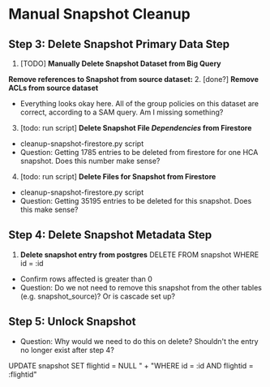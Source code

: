 # Manual Snapshot Cleanup

## Step 3: Delete Snapshot Primary Data Step

1. [TODO] **Manually Delete Snapshot Dataset from Big Query**

**Remove references to Snapshot from source dataset:**
2. [done?] **Remove ACLs from source dataset**
- Everything looks okay here. All of the group policies on this dataset are correct, according to a SAM query. Am I missing something?
3. [todo: run script] **Delete Snapshot File *Dependencies* from Firestore**
- cleanup-snapshot-firestore.py script
- Question: Getting 1785 entries to be deleted from firestore for one HCA snapshot. Does this number make sense?
4. [todo: run script] **Delete Files for Snapshot from Firestore**
- cleanup-snapshot-firestore.py script
- Question: Getting 35195 entries to be deleted for this snapshot. Does this make sense?

## Step 4: Delete Snapshot Metadata Step
1. **Delete snapshot entry from postgres**
DELETE FROM snapshot WHERE id = :id
- Confirm rows affected is greater than 0
- Question: Do we not need to remove this snapshot from the other tables (e.g. snapshot_source)? Or is cascade set up?

## Step 5: Unlock Snapshot
- Question: Why would we need to do this on delete? Shouldn't the entry no longer exist after step 4?

UPDATE snapshot SET flightid = NULL " +
            "WHERE id = :id AND flightid = :flightid"



